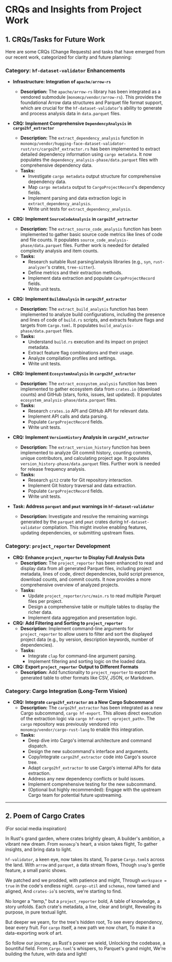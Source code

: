 # CRQs and Insights from Project Work

## 1. CRQs/Tasks for Future Work

Here are some CRQs (Change Requests) and tasks that have emerged from our recent work, categorized for clarity and future planning:

### Category: `hf-dataset-validator` Enhancements

*   **Infrastructure: Integration of `apache/arrow-rs`**
    *   **Description:** The `apache/arrow-rs` library has been integrated as a vendored submodule (`monomcp/vendor/arrow-rs`). This provides the foundational Arrow data structures and Parquet file format support, which are crucial for the `hf-dataset-validator`'s ability to generate and process analysis data in `data.parquet` files.

*   **CRQ: Implement Comprehensive `DependencyAnalysis` in `cargo2hf_extractor`**
    *   **Description:** The `extract_dependency_analysis` function in `monomcp/vendor/hugging-face-dataset-validator-rust/src/cargo2hf_extractor.rs` has been implemented to extract detailed dependency information using `cargo metadata`. It now populates the `dependency_analysis-phase/data.parquet` files with comprehensive dependency data.
    *   **Tasks:**
        *   Investigate `cargo metadata` output structure for comprehensive dependency data.
        *   Map `cargo metadata` output to `CargoProjectRecord`'s dependency fields.
        *   Implement parsing and data extraction logic in `extract_dependency_analysis`.
        *   Write unit tests for `extract_dependency_analysis`.
*   **CRQ: Implement `SourceCodeAnalysis` in `cargo2hf_extractor`**
    *   **Description:** The `extract_source_code_analysis` function has been implemented to gather basic source code metrics like lines of code and file counts. It populates `source_code_analysis-phase/data.parquet` files. Further work is needed for detailed complexity analysis and item counts.
    *   **Tasks:**
        *   Research suitable Rust parsing/analysis libraries (e.g., `syn`, `rust-analyzer`'s crates, `tree-sitter`).
        *   Define metrics and their extraction methods.
        *   Implement data extraction and populate `CargoProjectRecord` fields.
        *   Write unit tests.
*   **CRQ: Implement `BuildAnalysis` in `cargo2hf_extractor`**
    *   **Description:** The `extract_build_analysis` function has been implemented to analyze build configurations, including the presence and lines of code of `build.rs` scripts, and extracts feature flags and targets from `Cargo.toml`. It populates `build_analysis-phase/data.parquet` files.
    *   **Tasks:**
        *   Understand `build.rs` execution and its impact on project metadata.
        *   Extract feature flag combinations and their usage.
        *   Analyze compilation profiles and settings.
        *   Write unit tests.
*   **CRQ: Implement `EcosystemAnalysis` in `cargo2hf_extractor`**
    *   **Description:** The `extract_ecosystem_analysis` function has been implemented to gather ecosystem data from `crates.io` (download counts) and GitHub (stars, forks, issues, last updated). It populates `ecosystem_analysis-phase/data.parquet` files.
    *   **Tasks:**
        *   Research `crates.io` API and GitHub API for relevant data.
        *   Implement API calls and data parsing.
        *   Populate `CargoProjectRecord` fields.
        *   Write unit tests.
*   **CRQ: Implement `VersionHistory` Analysis in `cargo2hf_extractor`**
    *   **Description:** The `extract_version_history` function has been implemented to analyze Git commit history, counting commits, unique contributors, and calculating project age. It populates `version_history-phase/data.parquet` files. Further work is needed for release frequency analysis.
    *   **Tasks:**
        *   Research `git2` crate for Git repository interaction.
        *   Implement Git history traversal and data extraction.
        *   Populate `CargoProjectRecord` fields.
        *   Write unit tests.
*   **Task: Address `parquet` and `pmat` warnings in `hf-dataset-validator`**
    *   **Description:** Investigate and resolve the remaining warnings generated by the `parquet` and `pmat` crates during `hf-dataset-validator` compilation. This might involve enabling features, updating dependencies, or submitting upstream fixes.

### Category: `project_reporter` Development

*   **CRQ: Enhance `project_reporter` to Display Full Analysis Data**
    *   **Description:** The `project_reporter` has been enhanced to read and display data from all generated Parquet files, including project metadata, lines of code, direct dependencies, build script presence, download counts, and commit counts. It now provides a more comprehensive overview of analyzed projects.
    *   **Tasks:**
        *   Update `project_reporter/src/main.rs` to read multiple Parquet files per project.
        *   Design a comprehensive table or multiple tables to display the richer data.
        *   Implement data aggregation and presentation logic.
*   **CRQ: Add Filtering and Sorting to `project_reporter`**
    *   **Description:** Implement command-line arguments for `project_reporter` to allow users to filter and sort the displayed project data (e.g., by version, description keywords, number of dependencies).
    *   **Tasks:**
        *   Integrate `clap` for command-line argument parsing.
        *   Implement filtering and sorting logic on the loaded data.
*   **CRQ: Export `project_reporter` Output to Different Formats**
    *   **Description:** Add functionality to `project_reporter` to export the generated table to other formats like CSV, JSON, or Markdown.

### Category: Cargo Integration (Long-Term Vision)

*   **CRQ: Integrate `cargo2hf_extractor` as a New Cargo Subcommand**
    *   **Description:** The `cargo2hf_extractor` has been integrated as a new Cargo subcommand, `cargo hf-export`. This allows direct execution of the extraction logic via `cargo hf-export <project_path>`. The `cargo` repository was previously vendored into `monomcp/vendor/cargo-rust-lang` to enable this integration.
    *   **Tasks:**
        *   Deep dive into Cargo's internal architecture and command dispatch.
        *   Design the new subcommand's interface and arguments.
        *   Copy/integrate `cargo2hf_extractor` code into Cargo's source tree.
        *   Adapt `cargo2hf_extractor` to use Cargo's internal APIs for data extraction.
        *   Address any new dependency conflicts or build issues.
        *   Implement comprehensive testing for the new subcommand.
        *   (Optional but highly recommended): Engage with the upstream Cargo team for potential future upstreaming.

---

## 2. Poem of Cargo Crates

(For social media inspiration)

In Rust's grand garden, where crates brightly gleam,
A builder's ambition, a vibrant new dream.
From `monomcp`'s heart, a vision takes flight,
To gather insights, and bring data to light.

`hf-validator`, a keen eye, now takes its stand,
To parse `Cargo.toml`s across the land.
With `arrow` and `parquet`, a data stream flows,
Though `snap`'s gentle feature, a small panic shows.

We patched and we prodded, with patience and might,
Through `workspace = true` in the code's endless night.
`cargo-util` and `schemas`, now tamed and aligned,
And `crates-io`'s secrets, we're starting to find.

No longer a "temp," but a `project_reporter` bold,
A table of knowledge, a story unfolds.
Each crate's metadata, a line, clear and bright,
Revealing its purpose, in pure textual light.

But deeper we yearn, for the tree's hidden root,
To see every dependency, bear every fruit.
For `cargo` itself, a new path we now chart,
To make it a data-exporting work of art.

So follow our journey, as Rust's power we wield,
Unlocking the codebase, a bountiful field.
From `Cargo.toml`'s whispers, to Parquet's grand might,
We're building the future, with data and light!
